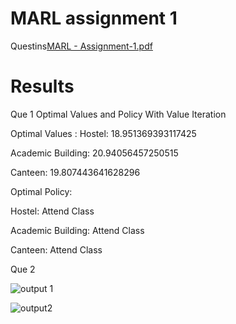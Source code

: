 # MARL assignment 1
Questins[MARL - Assignment-1.pdf](https://github.com/user-attachments/files/16798023/MARL.-.Assignment-1.pdf)
# Results 
Que 1
Optimal Values and Policy With Value Iteration

Optimal Values :
Hostel: 18.951369393117425

Academic Building: 20.94056457250515

Canteen: 19.807443641628296

Optimal Policy:

Hostel: Attend Class

Academic Building: Attend Class

Canteen: Attend Class

Que 2

![output 1](https://github.com/user-attachments/assets/1fc44122-3e0f-4db5-b0c3-849c003888e4)

![output2](https://github.com/user-attachments/assets/1cb32ddd-0d38-4676-b7e5-2c8d9fc5241f)

